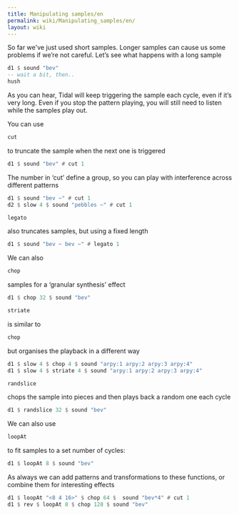```yaml
---
title: Manipulating samples/en
permalink: wiki/Manipulating_samples/en/
layout: wiki
---
```


<languages />

So far we've just used short samples. Longer samples can cause us some
problems if we’re not careful. Let’s see what happens with a long sample

``` Haskell
d1 $ sound "bev"
-- wait a bit, then..
hush
```

As you can hear, Tidal will keep triggering the sample each cycle, even
if it’s very long. Even if you stop the pattern playing, you will still
need to listen while the samples play out.

You can use

``` Haskell
cut
```

to truncate the sample when the next one is triggered

``` Haskell
d1 $ sound "bev" # cut 1
```

The number in ‘cut’ define a group, so you can play with interference
across different patterns

``` Haskell
d1 $ sound "bev ~" # cut 1
d2 $ slow 4 $ sound "pebbles ~" # cut 1
```

``` Haskell
legato
```

also truncates samples, but using a fixed length

``` Haskell
d1 $ sound "bev ~ bev ~" # legato 1
```

We can also

``` Haskell
chop
```

samples for a ‘granular synthesis' effect

``` Haskell
d1 $ chop 32 $ sound "bev"
```

``` Haskell
striate
```

is similar to

``` Haskell
chop
```

but organises the playback in a different way

``` Haskell
d1 $ slow 4 $ chop 4 $ sound "arpy:1 arpy:2 arpy:3 arpy:4"
d1 $ slow 4 $ striate 4 $ sound "arpy:1 arpy:2 arpy:3 arpy:4"
```

``` Haskell
randslice
```

chops the sample into pieces and then plays back a random one each cycle

``` Haskell
d1 $ randslice 32 $ sound "bev"
```

We can also use

``` Haskell
loopAt
```

to fit samples to a set number of cycles:

``` Haskell
d1 $ loopAt 8 $ sound "bev"
```

As always we can add patterns and transformations to these functions, or
combine them for interesting effects

``` Haskell
d1 $ loopAt "<8 4 16>" $ chop 64 $  sound "bev*4" # cut 1
d1 $ rev $ loopAt 8 $ chop 128 $ sound "bev"
```

